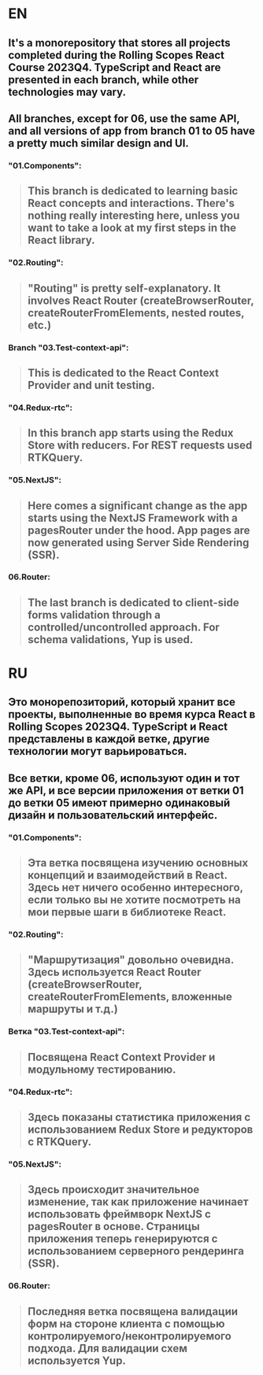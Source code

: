 # EN
## It's a monorepository that stores all projects completed during the Rolling Scopes React Course 2023Q4. TypeScript and React are presented in each branch, while other technologies may vary.
## All branches, except for 06, use the same API, and all versions of app from branch 01 to 05 have a pretty much similar design and UI. 
### "01.Components":
>  ## This branch is dedicated to learning basic React concepts and interactions. There's nothing really interesting here, unless you want to take a look at my first steps in the React library.
### "02.Routing":
>  ## "Routing" is pretty self-explanatory. It involves React Router (createBrowserRouter, createRouterFromElements, nested routes, etc.)
### Branch "03.Test-context-api":
>  ## This is dedicated to the React Context Provider and unit testing.
### "04.Redux-rtc":
>  ## In this branch app starts using the Redux Store with reducers. For REST requests used RTKQuery.
### "05.NextJS":
>  ## Here comes a significant change as the app starts using the NextJS Framework with a pagesRouter under the hood. App pages are now generated using Server Side Rendering (SSR).
### 06.Router:
>  ## The last branch is dedicated to client-side forms validation through a controlled/uncontrolled approach. For schema validations, Yup is used.

# RU
## Это монорепозиторий, который хранит все проекты, выполненные во время курса React в Rolling Scopes 2023Q4. TypeScript и React представлены в каждой ветке, другие технологии могут варьироваться.
## Все ветки, кроме 06, используют один и тот же API, и все версии приложения от ветки 01 до ветки 05 имеют примерно одинаковый дизайн и пользовательский интерфейс.
### "01.Components":
>  ## Эта ветка посвящена изучению основных концепций и взаимодействий в React. Здесь нет ничего особенно интересного, если только вы не хотите посмотреть на мои первые шаги в библиотеке React.
### "02.Routing":
>  ## "Маршрутизация" довольно очевидна. Здесь используется React Router (createBrowserRouter, createRouterFromElements, вложенные маршруты и т.д.)
### Ветка "03.Test-context-api":
>  ## Посвящена React Context Provider и модульному тестированию.
### "04.Redux-rtc":
>  ## Здесь показаны статистика приложения с использованием Redux Store и редукторов с RTKQuery.
### "05.NextJS":
>  ## Здесь происходит значительное изменение, так как приложение начинает использовать фреймворк NextJS с pagesRouter в основе. Страницы приложения теперь генерируются с использованием серверного рендеринга (SSR).
### 06.Router:
>  ## Последняя ветка посвящена валидации форм на стороне клиента с помощью контролируемого/неконтролируемого подхода. Для валидации схем используется Yup.

